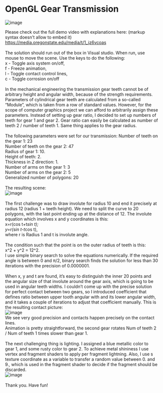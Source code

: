 # OpenGL Gear Transmission
![image](https://github.com/EvgenyOvechnikov/OpenGLGearTransmission/assets/61941266/9f40e3b7-bfc6-4ba2-b70f-b5e885d534da)<br/>

Please check out the full demo video with explanations here: (markup syntax doesn't allow to embed it)<br/>
https://media.oregonstate.edu/media/t/1_jz6vcoas<br/>
<br/>
The solution should run out of the box in Visual studio. When run, use mouse to move the scene. Use the keys to do the following:<br/>
x - Toggle axis system on/off,<br/>
f - Freeze animation,<br/>
l - Toggle contact control lines,<br/>
c - Toggle corrosion on/off<br/>
<br/>
In the mechanical engineering the transmission gear teeth cannot be of arbitrary height and angular width, because of the strength requirements. Parameters of cylindrical gear teeth are calculated from a so-called “Module”, which is taken from a row of standard values. However, for the scope of computer graphics project we can afford to arbitrarily assign these parameters. Instead of setting up gear ratio, I decided to set up numbers of teeth for gear 1 and gear 2. Gear ratio can easily be calculated as number of teeth 2 / number of teeth 1. Same thing applies to the gear radius.<br/>
<br/>
The following parameters were set for our transmission:
Number of teeth on the gear 1:	23<br/>
Number of teeth on the gear 2:	47<br/>
Radius of gear 1: 10.<br/>
Height of teeth: 2.<br/>
Thickness in Z direction:	1.<br/>
Number of arms on the gear 1:	3<br/>
Number of arms on the gear 2:	5<br/>
Generalized number of polygons:	20<br/>
<br/>
The resulting scene:<br/>
![image](https://github.com/EvgenyOvechnikov/OpenGLGearTransmission/assets/61941266/7f0a0ef6-f7f2-41d4-b497-4c0f15632eff)<br/>
<br/>
The first challenge was to draw involute for radius 10 and end it precisely at radius 12 (radius 1 + teeth height). We need to split the curve to 20 polygons, with the last point ending up at the distance of 12. The involute equation which involves x and y coordinates is this:<br/>
x=r(cos ⁡t+t*sin ⁡t);<br/>
y=r(sin⁡ t-t*cos ⁡t),<br/>
where r is Radius 1 and t is involute angle.<br/>
<br/>
The condition such that the point is on the outer radius of teeth is this:<br/>
x^2 + y^2 = 12^2.<br/>
I use simple binary search to solve the equations numerically. If the required angle is between 0 and π/2, binary search finds the solution for less than 30 iterations with the precision of 0.0000001.<br/>
<br/>
When x, y and t are found, it’s easy to distinguish the inner 20 points and the angular size of that involute around the gear axis, which is going to be used in angular teeth widths. I couldn’t come up with the precise solution for perfect contact between two gears, so I introduced coefficient that defines ratio between upper tooth angular with and its lower angular width, and it takes a couple of iterations to adjust that coefficient manually. This is the resulting contact picture:<br/>
![image](https://github.com/EvgenyOvechnikov/OpenGLGearTransmission/assets/61941266/155323bb-c66d-421b-8a01-68802c15d8c3)<br/>
We see very good precision and contacts happen precisely on the contact lines.<br/>
Animation is pretty straightforward, the second gear rotates Num of teeth 2 / Num of teeth 1 times slower than gear 1.<br/>
<br/>
The next challenging thing is lighting. I assigned a blue metallic color to gear 1, and some rusty color to gear 2. To achieve metal shininess I use vertex and fragment shaders to apply per fragment lightning. Also, I use s texture coordinate as a variable to transfer a random value between 0. and 9., which is used in the fragment shader to decide if the fragment should be discarded.<br/>
![image](https://github.com/EvgenyOvechnikov/OpenGLGearTransmission/assets/61941266/747fe4c8-6aca-4a7d-abc8-5fc30b89b92a)<br/>
<br/>
Thank you. Have fun!
